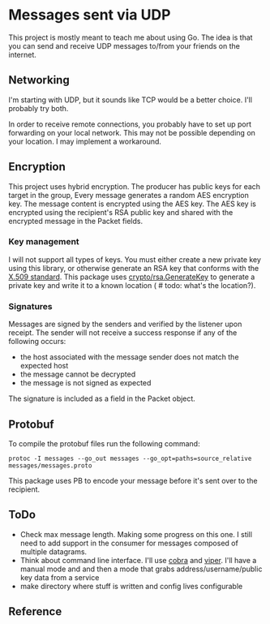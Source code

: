 
# Messages sent via UDP

This project is mostly meant to teach me about using Go.
The idea is that you can send and receive UDP messages to/from
your friends on the internet.

## Networking

I'm starting with UDP, but it sounds like TCP would be a better choice.
I'll probably try both.

In order to receive remote connections, you probably have to set up
port forwarding on your local network.
This may not be possible depending on your location.
I may implement a workaround.

## Encryption

This project uses hybrid encryption.
The producer has public keys for each target in the group,
Every message generates a random AES encryption key.
The message content is encrypted using the AES key.
The AES key is encrypted using the recipient's RSA public key
and shared with the encrypted message in the Packet fields.

### Key management

I will not support all types of keys.
You must either create a new private key using this library,
or otherwise generate an RSA key that conforms with
the [X.509 standard](https://en.wikipedia.org/wiki/X.509).
This package uses [crypto/rsa.GenerateKey](https://pkg.go.dev/crypto/rsa#GenerateKey)
to generate a private key and write it to a known location ( # todo: what's the location?).

### Signatures

Messages are signed by the senders and verified by the listener upon receipt.
The sender will not receive a success response if any of the following occurs:

- the host associated with the message sender does not match the expected host
- the message cannot be decrypted
- the message is not signed as expected

The signature is included as a field in the Packet object.

## Protobuf

To compile the protobuf files run the following command:

```shell
protoc -I messages --go_out messages --go_opt=paths=source_relative messages/messages.proto
```

This package uses PB to encode your message before it's sent over to the recipient.

## ToDo

- Check max message length.
Making some progress on this one.
I still need to add support in the consumer for messages composed of multiple datagrams.
- Think about command line interface.
I'll use [cobra](https://github.com/spf13/cobra/) and [viper](https://github.com/spf13/viper).
I'll have a manual mode and and then a mode that grabs address/username/public key data from a service
- make directory where stuff is written and config lives configurable

## Reference
